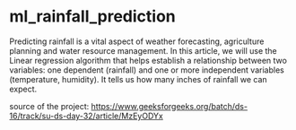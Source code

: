 # ml_rainfall_prediction

Predicting rainfall is a vital aspect of weather forecasting, agriculture planning and water resource management. In this article, we will use the Linear regression algorithm that helps establish a relationship between two variables: one dependent (rainfall) and one or more independent variables (temperature, humidity). It tells us how many inches of rainfall we can expect.

source of the project: https://www.geeksforgeeks.org/batch/ds-16/track/su-ds-day-32/article/MzEyODYx
